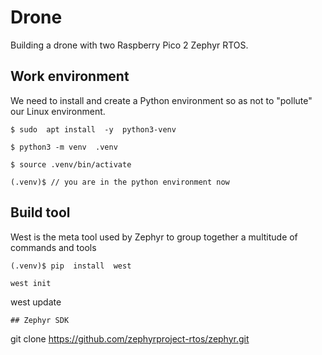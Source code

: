 # Drone
Building a drone with two Raspberry Pico 2 Zephyr RTOS.

## Work environment
We need to install and create a Python environment 
so as not to "pollute" our Linux environment.
```
$ sudo  apt install  -y  python3-venv
```
```
$ python3 -m venv  .venv
```
```
$ source .venv/bin/activate
```
```
(.venv)$ // you are in the python environment now
```
## Build tool
West is the meta tool used by Zephyr to group together a multitude of commands and tools
```
(.venv)$ pip  install  west
```
```
west init
```
west update
```
## Zephyr SDK

```
git clone https://github.com/zephyrproject-rtos/zephyr.git
```


